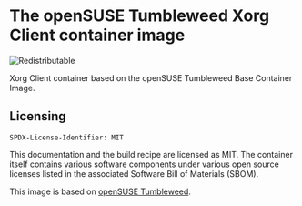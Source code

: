 # The openSUSE Tumbleweed Xorg Client container image
![Redistributable](https://img.shields.io/badge/Redistributable-Yes-green)

Xorg Client container based on the openSUSE Tumbleweed Base Container Image.

## Licensing

`SPDX-License-Identifier: MIT`

This documentation and the build recipe are licensed as MIT.
The container itself contains various software components under various open source licenses listed in the associated
Software Bill of Materials (SBOM).

This image is based on [openSUSE Tumbleweed](https://get.opensuse.org/tumbleweed/).
